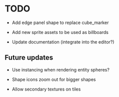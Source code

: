 # TODO

- Add edge panel shape to replace cube_marker

- Add new sprite assets to be used as billboards

- Update documentation (integrate into the editor?)

## Future updates

- Use instancing when rendering entity spheres?

- Shape icons zoom out for bigger shapes

- Allow secondary textures on tiles
